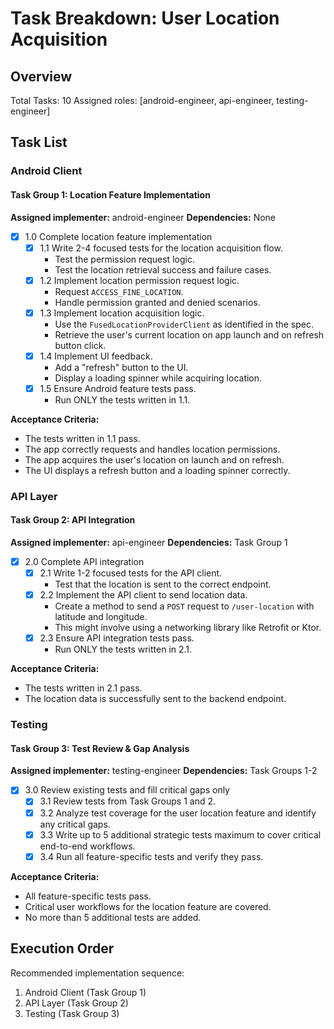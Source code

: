 # Task Breakdown: User Location Acquisition

## Overview
Total Tasks: 10
Assigned roles: [android-engineer, api-engineer, testing-engineer]

## Task List

### Android Client

#### Task Group 1: Location Feature Implementation
**Assigned implementer:** android-engineer
**Dependencies:** None

- [x] 1.0 Complete location feature implementation
  - [x] 1.1 Write 2-4 focused tests for the location acquisition flow.
    - Test the permission request logic.
    - Test the location retrieval success and failure cases.
  - [x] 1.2 Implement location permission request logic.
    - Request `ACCESS_FINE_LOCATION`.
    - Handle permission granted and denied scenarios.
  - [x] 1.3 Implement location acquisition logic.
    - Use the `FusedLocationProviderClient` as identified in the spec.
    - Retrieve the user's current location on app launch and on refresh button click.
  - [x] 1.4 Implement UI feedback.
    - Add a "refresh" button to the UI.
    - Display a loading spinner while acquiring location.
  - [x] 1.5 Ensure Android feature tests pass.
    - Run ONLY the tests written in 1.1.

**Acceptance Criteria:**
- The tests written in 1.1 pass.
- The app correctly requests and handles location permissions.
- The app acquires the user's location on launch and on refresh.
- The UI displays a refresh button and a loading spinner correctly.

### API Layer

#### Task Group 2: API Integration
**Assigned implementer:** api-engineer
**Dependencies:** Task Group 1

- [x] 2.0 Complete API integration
  - [x] 2.1 Write 1-2 focused tests for the API client.
    - Test that the location is sent to the correct endpoint.
  - [x] 2.2 Implement the API client to send location data.
    - Create a method to send a `POST` request to `/user-location` with latitude and longitude.
    - This might involve using a networking library like Retrofit or Ktor.
  - [x] 2.3 Ensure API integration tests pass.
    - Run ONLY the tests written in 2.1.

**Acceptance Criteria:**
- The tests written in 2.1 pass.
- The location data is successfully sent to the backend endpoint.

### Testing

#### Task Group 3: Test Review & Gap Analysis
**Assigned implementer:** testing-engineer
**Dependencies:** Task Groups 1-2

- [x] 3.0 Review existing tests and fill critical gaps only
  - [x] 3.1 Review tests from Task Groups 1 and 2.
  - [x] 3.2 Analyze test coverage for the user location feature and identify any critical gaps.
  - [x] 3.3 Write up to 5 additional strategic tests maximum to cover critical end-to-end workflows.
  - [x] 3.4 Run all feature-specific tests and verify they pass.

**Acceptance Criteria:**
- All feature-specific tests pass.
- Critical user workflows for the location feature are covered.
- No more than 5 additional tests are added.

## Execution Order

Recommended implementation sequence:
1. Android Client (Task Group 1)
2. API Layer (Task Group 2)
3. Testing (Task Group 3)

